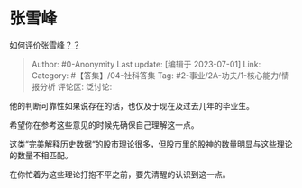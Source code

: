 # 张雪峰
[如何评价张雪峰？？](https://www.zhihu.com/question/263322688/answer/3098953444)

> Author: #0-Anonymity
> Last update: [编辑于 2023-07-01]
> Link:
> Category: #【答集】/04-社科答集 
> Tag: #2-事业/2A-功夫/1-核心能力/情报分析
> 评论区:
> 泛讨论:

他的判断可靠性如果说存在的话，也仅及于现在及过去几年的毕业生。

希望你在参考这些意见的时候先确保自己理解这一点。

这类“完美解释历史数据“的股市理论很多，但股市里的股神的数量明显与这些理论的数量不相匹配。

在你忙着为这些理论打抱不平之前，要先清醒的认识到这一点。

